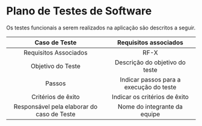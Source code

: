 # Plano de Testes de Software

Os testes funcionais a serem realizados na aplicação são descritos a seguir. 

| Caso de Teste | Requisitos associados |
|:---:|:----:|
| Requisitos Associados | RF-X |
| Objetivo do Teste | Descrição do objetivo do teste |
| Passos | Indicar passos para a execução do teste |
| Critérios de êxito | Indicar os critérios de êxito  |
| Responsável pela elaborar do caso de Teste | Nome do integrante da equipe |
 

